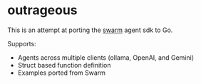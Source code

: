 # outrageous

This is an attempt at porting the [swarm](https://github.com/openai/swarm) agent
sdk to Go.

Supports:

- Agents across multiple clients (ollama, OpenAI, and Gemini)
- Struct based function definition
- Examples ported from Swarm
